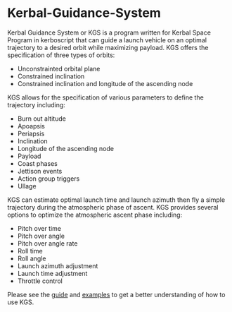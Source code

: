 # Kerbal-Guidance-System

Kerbal Guidance System or KGS is a program written for Kerbal Space Program in kerboscript that can guide a launch vehicle on an optimal trajectory to a desired orbit while maximizing payload. KGS offers the specification of three types of orbits:

* Unconstrainted orbital plane
* Constrained inclination
* Constrained inclination and longitude of the ascending node

KGS allows for the specification of various parameters to define the trajectory including:

* Burn out altitude
* Apoapsis
* Periapsis
* Inclination
* Longitude of the ascending node
* Payload
* Coast phases
* Jettison events
* Action group triggers
* Ullage

KGS can estimate optimal launch time and launch azimuth then fly a simple trajectory during the atmospheric phase of ascent. KGS provides several options to optimize the atmospheric ascent phase including:

* Pitch over time
* Pitch over angle
* Pitch over angle rate
* Roll time
* Roll angle
* Launch azimuth adjustment
* Launch time adjustment
* Throttle control

Please see the [guide](https://github.com/TomTheLion/Kerbal-Guidance-System/blob/main/documents/guide.md) and [examples](https://github.com/TomTheLion/Kerbal-Guidance-System/blob/main/examples/) to get a better understanding of how to use KGS.

